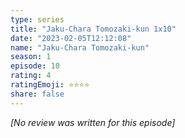 ```yaml
---
type: series
title: "Jaku-Chara Tomozaki-kun 1x10"
date: "2023-02-05T12:12:08"
name: "Jaku-Chara Tomozaki-kun"
season: 1
episode: 10
rating: 4
ratingEmoji: ⭐️⭐️⭐️⭐️
share: false
---
```


_[No review was written for this episode]_
